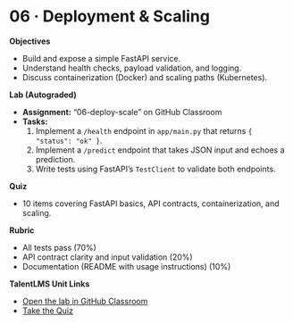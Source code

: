 # 06 · Deployment & Scaling

**Objectives**
- Build and expose a simple FastAPI service.
- Understand health checks, payload validation, and logging.
- Discuss containerization (Docker) and scaling paths (Kubernetes).

**Lab (Autograded)**
- **Assignment:** “06-deploy-scale” on GitHub Classroom  
- **Tasks:**
  1. Implement a `/health` endpoint in `app/main.py` that returns `{ "status": "ok" }`.
  2. Implement a `/predict` endpoint that takes JSON input and echoes a prediction.
  3. Write tests using FastAPI’s `TestClient` to validate both endpoints.

**Quiz**
- 10 items covering FastAPI basics, API contracts, containerization, and scaling.

**Rubric**
- All tests pass (70%)  
- API contract clarity and input validation (20%)  
- Documentation (README with usage instructions) (10%)

**TalentLMS Unit Links**
- [Open the lab in GitHub Classroom](https://classroom.github.com/a/YOUR-INVITE-CODE)  
- [Take the Quiz](#)